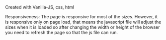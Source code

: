 Created with Vanilla-JS, css, html

Responsiveness: The page is responsive for most of the sizes. However, it is responsive only on page load, that means 
the javascript file will adjust the sizes when it is loaded so after changing the width or height of the browser 
you need to refresh the page so that the js file can run. 

